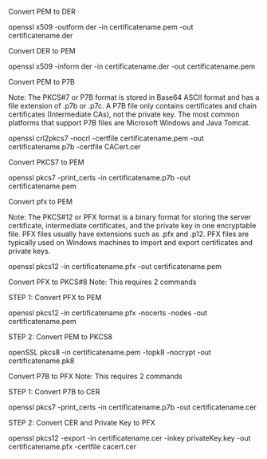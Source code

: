 Convert PEM to DER

openssl x509 -outform der -in certificatename.pem -out certificatename.der


Convert DER to PEM

openssl x509 -inform der -in certificatename.der -out certificatename.pem


Convert PEM to P7B

Note: The PKCS#7 or P7B format is stored in Base64 ASCII format and has a file extension of .p7b or .p7c.
A P7B file only contains certificates and chain certificates (Intermediate CAs), not the private key. The most common platforms that support P7B files are Microsoft Windows and Java Tomcat.

openssl crl2pkcs7 -nocrl -certfile certificatename.pem -out certificatename.p7b -certfile CACert.cer


Convert PKCS7 to PEM

openssl pkcs7 -print_certs -in certificatename.p7b -out certificatename.pem


Convert pfx to PEM

Note: The PKCS#12 or PFX format is a binary format for storing the server certificate, intermediate certificates, and the private key in one encryptable file. PFX files usually have extensions such as .pfx and .p12. PFX files are typically used on Windows machines to import and export certificates and private keys.

openssl pkcs12 -in certificatename.pfx -out certificatename.pem


Convert PFX to PKCS#8
Note: This requires 2 commands

STEP 1: Convert PFX to PEM

openssl pkcs12 -in certificatename.pfx -nocerts -nodes -out certificatename.pem


STEP 2: Convert PEM to PKCS8

openSSL pkcs8 -in certificatename.pem -topk8 -nocrypt -out certificatename.pk8


Convert P7B to PFX
Note: This requires 2 commands

STEP 1: Convert P7B to CER

openssl pkcs7 -print_certs -in certificatename.p7b -out certificatename.cer


STEP 2: Convert CER and Private Key to PFX

openssl pkcs12 -export -in certificatename.cer -inkey privateKey.key -out certificatename.pfx -certfile  cacert.cer
 
